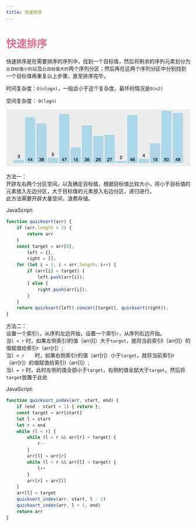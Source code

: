 ```yaml
---
title: 快速排序
--- 
```


# <font color="#DB7093">快速排序</font>    

快速排序是在需要排序的序列中，找到一个目标值，然后将剩余的序列元素划分为`比目标值小的`以及`比目标值大的`两个序列分区；然后再在这两个序列分区中分别找到一个目标值再重复以上步骤，直至排序完毕。  

时间复杂度：`O(nlogn)`，一般会小于这个复杂度，最坏的情况是`O(n2)` 

空间复杂度： `O(logn)` 

![选择排序](../.vuepress/public/imgs/quicksort.gif) 

方法一：   
开辟左右两个分区空间，以及确定目标值，根据目标值比较大小，将小于目标值的元素放入左边分区，大于目标值的元素放入右边分区，递归进行。  
此方法需要开辟大量空间，浪费存储。

JavaScript:
```js
function quicksort(arr) {
    if (arr.length < 2) {
        return arr
    } 
    const target = arr[0],
        left = [],
        right = [];
    for (let i = 1; i < arr.length; i++) {
        if (arr[i] < target) {
            left.push(arr[i]);
        } else {
            right.push(arr[i]);
        }
    }
    return quicksort(left).concat([target], quicksort(right));
}
```  
方法二：  
设置一个索引`l`，从序列左边开始，设置一个索引`r`，从序列右边开始。  
当`l < r` 时，如果左侧索引l的值（arr[l]）大于`target`，就将当前索引l（arr[l]）的值赋值给索引r（arr[r]）;   
当`l < r    `时，如果右侧索引r的值（arr[r]）小于`target`，就将当前索引r（arr[r]）的值赋值给索引l（arr[l]）;  
当`l = r` 时，此时左侧的值全部小于`target`，右侧的值全部大于`target`，然后将`target`放置于此处


JavaScript:
```js
function quicksort_index(arr, start, end) {
    if (end - start < 1) { return };
    const target = arr[start]
    let l = start
    let r = end
    while (l < r) {
        while (l < r && arr[r] > target) {
            r--
        }
        arr[l] = arr[r]
        while (l < r && arr[l] < target) {
            l++
        }
        arr[r] = arr[l]
    }
    arr[l] = target
    quicksort_index(arr, start, l - 1)
    quicksort_index(arr, l + 1, end)
    return arr
}
```
